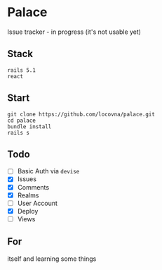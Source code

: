 # Palace

Issue tracker - in progress (it's not usable yet)

## Stack
```
rails 5.1
react
```
## Start
```
git clone https://github.com/locovna/palace.git
cd palace
bundle install
rails s
```

## Todo
- [ ] Basic Auth via `devise`
- [x] Issues
- [x] Comments
- [x] Realms
- [ ] User Account
- [x] Deploy
- [ ] Views

## For
itself and learning some things
